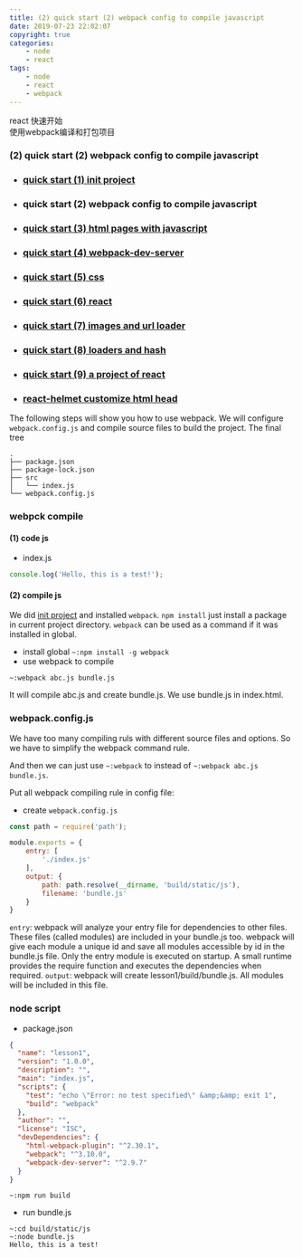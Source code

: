 ```yaml
---
title: (2) quick start (2) webpack config to compile javascript
date: 2019-07-23 22:02:07
copyright: true
categories:
    - node
    - react
tags:
    - node
    - react
    - webpack
---
```

react 快速开始    
使用webpack编译和打包项目

<!-- more -->

### **(2) quick start (2) webpack config to compile javascript**


+ ### [quick start (1) init project](https://www.jianshu.com/p/b5df2e74aa20)
+ ### quick start (2) webpack config to compile javascript
+ ### [quick start (3) html pages with javascript](https://www.jianshu.com/p/8e2656d51037)
+ ### [quick start (4) webpack-dev-server](https://www.jianshu.com/p/58dd29b62500)
+ ### [quick start (5) css](https://www.jianshu.com/p/e98d4c4d34cf)
+ ### [quick start (6) react](https://www.jianshu.com/p/9b31cb59ecb5)
+ ### [quick start (7) images and url loader](https://www.jianshu.com/p/30cf1c8bb2b1)
+ ### [quick start (8) loaders and hash](https://www.jianshu.com/p/64fe50f2d3ad)
+ ### [quick start (9) a project of react](https://www.jianshu.com/p/395b299fa8f0)
+ ### [react-helmet customize html head](https://www.jianshu.com/p/97ced0c8f891)

The following steps will show you how to use webpack.
We will configure `webpack.config.js` and compile source files to build the project. 
The final tree
```
.
├── package.json
├── package-lock.json
├── src
│   └── index.js
└── webpack.config.js
```
### webpck compile
#### (1) code js
+ index.js
```js
console.log('Hello, this is a test!');
```
 #### (2) compile js
We did [init project](p/b5df2e74aa20) and installed `webpack`.
`npm install` just install a package in current project directory.
`webpack` can be used as a command if it was installed in global.
+ install global
`~:npm install -g webpack`
+ use webpack to compile
```
~:webpack abc.js bundle.js
```
It will compile abc.js and create bundle.js. We use bundle.js in index.html.
### webpack.config.js
 We have too many compiling ruls with different source files and options.
So we have to simplify the webpack command rule.

And then we can just use `~:webpack` to instead of `~:webpack abc.js bundle.js`.

Put all webpack compiling rule in config file:

+ create `webpack.config.js`
```js
const path = require('path');

module.exports = {
    entry: [
        './index.js'
    ],
    output: {
        path: path.resolve(__dirname, 'build/static/js'),
        filename: 'bundle.js'
    }
}
```
`entry`: webpack will analyze your entry file for dependencies to other files. These files (called modules) are included in your bundle.js too. webpack will give each module a unique id and save all modules accessible by id in the bundle.js file. Only the entry module is executed on startup. A small runtime provides the require function and executes the dependencies when required.
`output`: webpack will create lesson1/build/bundle.js. All modules will be included in this file.
### node script
+ package.json
```json
{
  "name": "lesson1",
  "version": "1.0.0",
  "description": "",
  "main": "index.js",
  "scripts": {
    "test": "echo \"Error: no test specified\" &amp;&amp; exit 1",
    "build": "webpack"
  },
  "author": "",
  "license": "ISC",
  "devDependencies": {
    "html-webpack-plugin": "^2.30.1",
    "webpack": "^3.10.0",
    "webpack-dev-server": "^2.9.7"
  }
}
```
`~:npm run build`
+ run bundle.js
```
~:cd build/static/js
~:node bundle.js
Hello, this is a test!
```
